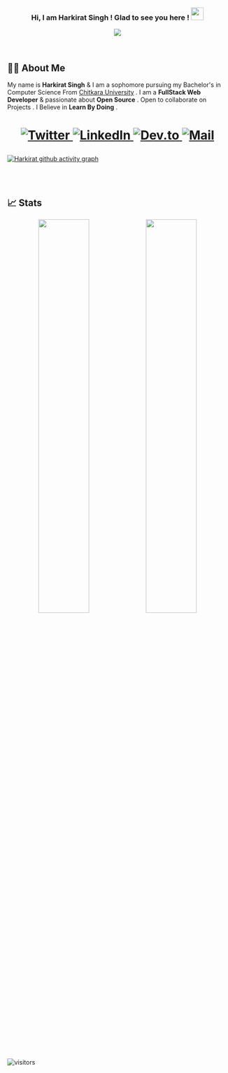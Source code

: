 <h3 align="center">
  Hi, I am Harkirat Singh ! Glad to see you here ! <img src="https://github.com/TheDudeThatCode/TheDudeThatCode/blob/master/Assets/Hi.gif"  height="29px"> 
</h3>

<p align="center">
  
   <img src="https://readme-typing-svg.herokuapp.com/?color=%23E22FE4&center=true&width=300&height=45&lines=Open+Source;DevRel+;Learning+Kubernetes;Empowering+Others;Nice+to+meet+you+...">

</p>

<br />

## 👨‍💻 About Me

My name is **Harkirat Singh** & I am a sophomore pursuing my Bachelor's in Computer Science From [Chitkara University](https://www.chitkara.edu.in/) . I am a **FullStack Web Developer** & passionate about **Open Source** . Open to collaborate on Projects . I Believe in **Learn By Doing** . 

<h1 align = "center">
  
  <a href="https://twitter.com/harkiratsm" target="_blank"><img alt="Twitter" title="Twitter" src="https://img.shields.io/badge/-Twitter-1DA1F2?style=for-the-badge&logo=twitter&logoColor=white"/>
</a> <a href="https://www.linkedin.com/in/harkiratsm/" target="_blank"><img alt="LinkedIn" title="LinkedIn" src="https://img.shields.io/badge/LinkedIn-%230077B5.svg?&style=for-the-badge&logo=linkedin&logoColor=white"/>
</a> <a href="https://community.ops.io/harkiratsm" target="_blank"><img alt="Dev.to" title="Dev to" src="https://img.shields.io/badge/DEV.TO-3835D3.svg?&style=for-the-badge&logo=dev.to&logoColor=white">
</a>
<a href="mailto:harkiratsingh.in@gmail.com" target="_blank"><img alt="Mail" title="Mail" src="https://img.shields.io/badge/-harkiratsingh.in@gmail.com-c14438?style=for-the-badge&logo=Gmail&logoColor=white">
</a>

</h1>

[![Harkirat github activity graph](https://activity-graph.herokuapp.com/graph?username=harkiratsm&theme=xcode)](https://git.io/harkiratsm)


<br/>

<!-- ## 🛠️ My favorite tools
### Language 
### Libraries  & Frameworks
### DevOps & Cloud Tools
 -->
<br/>

## 📈 Stats

<p align="center">
  
  <img width="48%" src="https://github-readme-stats.vercel.app/api?username=harkiratsm&show_icons=true&theme=tokyonight" />
  <img width="48%" src="https://github-readme-streak-stats.herokuapp.com/?user=harkiratsm&theme=tokyonight" />
</p>

<br />

![visitors](https://visitor-badge.laobi.icu/badge?page_id=harkiratsm.harkiratsm)
